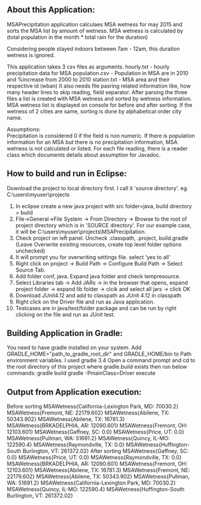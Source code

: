
About this Application:
-----------------------
MSAPrecipitation application calculaes MSA wetness for may 2015 and sorts the MSA list by amount of wetness.
MSA wetness is calculated by 
(total population in the month * total rain for the duration) 

Considering people stayed indoors between 7am - 12am, this duration wetness is ignored.
 
This application takes 3 csv files as arguments.
hourly.txt - hourly precipitation data for MSA
population.csv - Population in MSA are in 2010 and %increase from 2000 to 2010
station.txt - MSA area and their respective id (wban)
It also needs file pasring related information like, how many header lines to skip reading, field separator.
After parsing the three files a list is created with MSA wetness and sorted by wetness information. MSA wetness list is displayed 
on console for before and after sorting.
If the wetness of 2 cities are same, sorting is done by alphabetical order city name.

Assumptions:  
Precipitation is considered 0 if the field is non numeric.
If there is population information for an MSA but there is no precipitation information, MSA wetness is not calculated or listed.
For each file reading, there is a reader class which documents details about assumption for Javadoc.


How to build and run in Eclipse:
-------------------------------
Download the project to local directory first. I call it 'source directory'. eg. C:\users\myuser\projects

1. In eclipse create a new java project with src folder=java, build directory = build
2. File->General->File System -> From Directory -> Browse to the root of project directory which is in 'SOURCE directory'. For our example case, it will be C:\users\myuser\projects\MSAPrecipitation. 
3. Check project on left panel. Uncheck .classpath, .project, build.gradle 
(Leave Overwrite existing resources, create top level folder options unchecked)
4. It will prompt you for overwriting settings file. select 'yes to all'
5. Right click on project -> Build Path -> Configure Build Path -> Select Source Tab.
6. Add folder conf, java. Expand java folder and check tempresource.
7. Select Libraries tab -> Add JARs -> in the browser that opens, expand project folder -> expand lib folder -> clcik and select all jars -> click OK
8. Download JUnit4.12 and add to classpath as JUnit 4.12 in classpath 
9. Right click on the Driver file and run as Java application.
10. Testcases are in java/test/folder package and can be run by right clicking on the file and run as JUnit test.

Building Application in Gradle:
------------------------------
You need to have gradle installed on your system. Add GRADLE_HOME="path_to_gradle_root_dir" and GRADLE_HOME/bin to Path environment variables.
I used gradle 3.4
Open a command prompt and cd to the root directory of this project where gradle.build exists then run below commands:
gradle build
gradle -PmainClass=Driver execute


Output from Application execution:
---------------------------------
Before sorting
MSAWetness{California-Lexington Park, MD: 70030.2}
MSAWetness{Fremont, NE: 22179.602}
MSAWetness{Abilene, TX: 50343.902}
MSAWetness{Abilene, TX: 16781.3}
MSAWetness{BRKADELPHIA, AR: 12090.601}
MSAWetness{Fremont, OH: 12103.601}
MSAWetness{Gaffney, SC: 0.0}
MSAWetness{Price, UT: 0.0}
MSAWetness{Pullman, WA: 51691.2}
MSAWetness{Quincy, IL-MO: 122590.4}
MSAWetness{Raymondville, TX: 0.0}
MSAWetness{Huffington-South Burlington, VT: 261372.02}
After sorting
MSAWetness{Gaffney, SC: 0.0}
MSAWetness{Price, UT: 0.0}
MSAWetness{Raymondville, TX: 0.0}
MSAWetness{BRKADELPHIA, AR: 12090.601}
MSAWetness{Fremont, OH: 12103.601}
MSAWetness{Abilene, TX: 16781.3}
MSAWetness{Fremont, NE: 22179.602}
MSAWetness{Abilene, TX: 50343.902}
MSAWetness{Pullman, WA: 51691.2}
MSAWetness{California-Lexington Park, MD: 70030.2}
MSAWetness{Quincy, IL-MO: 122590.4}
MSAWetness{Huffington-South Burlington, VT: 261372.02}

